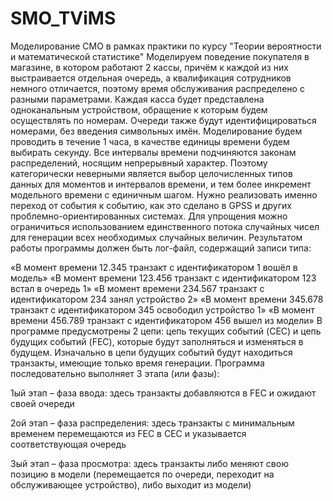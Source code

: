 # SMO_TViMS
 
Моделирование СМО в рамках практики по курсу "Теории вероятности и математической статистике" Моделируем поведение покупателя в магазине, в котором работают 2 кассы, причём к каждой из них выстраивается отдельная очередь, а квалификация сотрудников немного отличается, поэтому время обслуживания распределено с разными параметрами. Каждая касса будет представлена одноканальным устройством, обращение к которым будем осуществлять по номерам. Очереди также будут идентифицироваться номерами, без введения символьных имён. Моделирование будем проводить в течение 1 часа, в качестве единицы времени будем выбирать секунду. Все интервалы времени подчиняются законам распределений, носящим непрерывный характер. Поэтому категорически неверными является выбор целочисленных типов данных для моментов и интервалов времени, и тем более инкремент модельного времени с единичным шагом. Нужно реализовать именно переход от события к событию, как это сделано в GPSS и других проблемно-ориентированных системах. Для упрощения можно ограничиться использованием единственного потока случайных чисел для генерации всех необходимых случайных величин. Результатом работы программы должен быть лог-файл, содержащий записи типа:

«В момент времени 12.345 транзакт с идентификатором 1 вошёл в модель» «В момент времени 123.456 транзакт с идентификатором 123 встал в очередь 1» «В момент времени 234.567 транзакт с идентификатором 234 занял устройство 2» «В момент времени 345.678 транзакт с идентификатором 345 освободил устройство 1» «В момент времени 456.789 транзакт с идентификатором 456 вышел из модели» В программе предусмотрены 2 цепи: цепь текущих событий (CEC) и цепь будущих событий (FEC), которые будут заполняться и изменяться в будущем. Изначально в цепи будущих событий будут находиться транзакты, имеющие только время генерации. Программа последовательно выполняет 3 этапа (или фазы):

1ый этап – фаза ввода: здесь транзакты добавляются в FEC и ожидают своей очереди

2ой этап – фаза распределения: здесь транзакты с минимальным временем перемещаются из FEC в CEC и указывается соответствующая очередь

3ый этап – фаза просмотра: здесь транзакты либо меняют свою позицию в модели (перемещается по очереди, переходит на обслуживающее устройство), либо выходит из модели)
